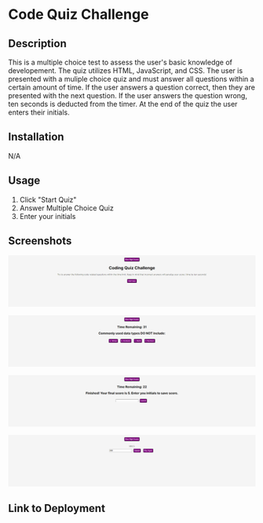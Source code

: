 # Code Quiz Challenge

## Description

This is a multiple choice test to assess the user's basic knowledge of developement. The quiz utilizes HTML, JavaScript, and CSS. The user is presented with a muliple choice quiz and must answer all questions within a certain amount of time. If the user answers a question correct, then they are presented with the next question. If the user answers the question wrong, ten seconds is deducted from the timer. At the end of the quiz the user enters their initials.

## Installation

N/A

## Usage

1. Click "Start Quiz"
2. Answer Multiple Choice Quiz
3. Enter your initials

## Screenshots

![Home_Page.](./Assets/Images/home_page.png)

![Questions.](./Assets/Images/questions.png)

![Enter_Initials.](./Assets/Images/enter-initials.png)

![View_High_Scores.](./Assets/Images/view_high_scores.png)

## Link to Deployment
